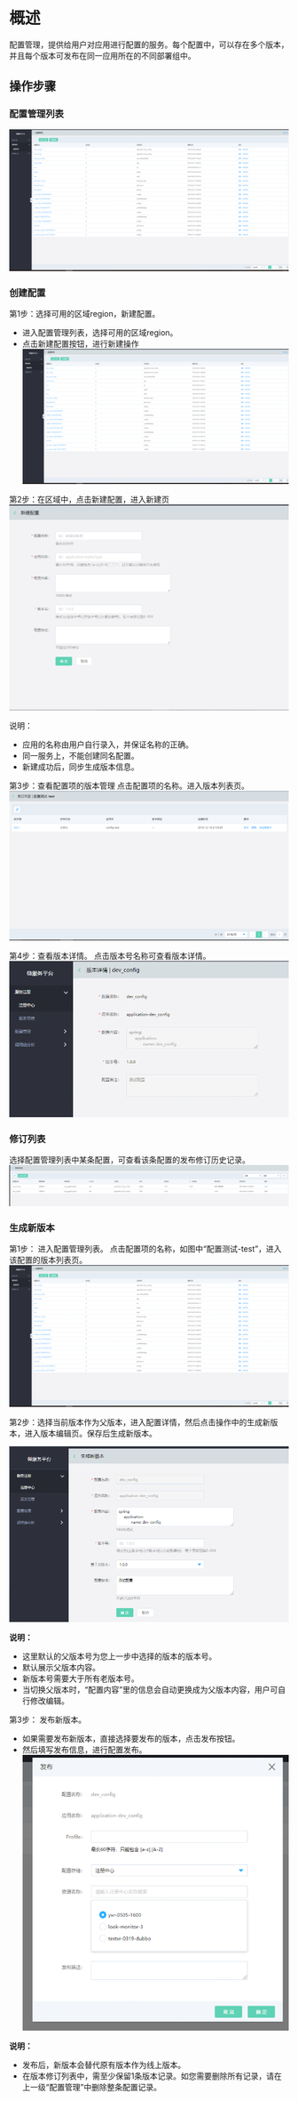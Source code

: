 # 概述
配置管理，提供给用户对应用进行配置的服务。每个配置中，可以存在多个版本，并且每个版本可发布在同一应用所在的不同部署组中。
 


## 操作步骤

### 配置管理列表

 ![](../../../../../image/Internet-Middleware/JD-Distributed-Service-Framework/config-list-new.png)

### 创建配置
第1步：选择可用的区域region，新建配置。
-	进入配置管理列表，选择可用的区域region。
-	点击新建配置按钮，进行新建操作
 ![](../../../../../image/Internet-Middleware/JD-Distributed-Service-Framework/config-list-new.png)
 
第2步：在区域中，点击新建配置，进入新建页
  ![](../../../../../image/Internet-Middleware/JD-Distributed-Service-Framework/config-create.png)
  
说明：
-	应用的名称由用户自行录入，并保证名称的正确。
-	同一服务上，不能创建同名配置。
-	新建成功后，同步生成版本信息。


第3步：查看配置项的版本管理
点击配置项的名称。进入版本列表页。
   ![](../../../../../image/Internet-Middleware/JD-Distributed-Service-Framework/config-vision.png)
   
   
第4步：查看版本详情。
点击版本号名称可查看版本详情。
   ![](../../../../../image/Internet-Middleware/JD-Distributed-Service-Framework/config-vision-detail-new.png)





### 修订列表
选择配置管理列表中某条配置，可查看该条配置的发布修订历史记录。
 ![](../../../../../image/Internet-Middleware/JD-Distributed-Service-Framework/config-vision-history-new.png)


### 生成新版本
第1步： 进入配置管理列表。
点击配置项的名称，如图中“配置测试-test”，进入该配置的版本列表页。
 ![](../../../../../image/Internet-Middleware/JD-Distributed-Service-Framework/config-list-new.png)
 
 
第2步：选择当前版本作为父版本，进入配置详情，然后点击操作中的生成新版本，进入版本编辑页。保存后生成新版本。
 

  ![](../../../../../image/Internet-Middleware/JD-Distributed-Service-Framework/config-vision-add-new.png)
  
**说明：**
- 这里默认的父版本号为您上一步中选择的版本的版本号。
- 默认展示父版本内容。
- 新版本号需要大于所有老版本号。
- 	当切换父版本时，“配置内容”里的信息会自动更换成为父版本内容，用户可自行修改编辑。

第3步： 发布新版本。
- 如果需要发布新版本，直接选择要发布的版本，点击发布按钮。
- 然后填写发布信息，进行配置发布。
  ![](../../../../../image/Internet-Middleware/JD-Distributed-Service-Framework/config-vision-publish-new.png)
  
  
  
**说明：**
- 发布后，新版本会替代原有版本作为线上版本。
- 在版本修订列表中，需至少保留1条版本记录。如您需要删除所有记录，请在上一级“配置管理”中删除整条配置记录。


